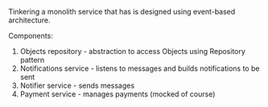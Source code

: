 Tinkering a monolith service that has is designed using event-based
architecture.

Components:
1. Objects repository - abstraction to access Objects using Repository pattern
1. Notifications service - listens to messages and builds notifications to be sent
1. Notifier service - sends messages
1. Payment service - manages payments (mocked of course)
